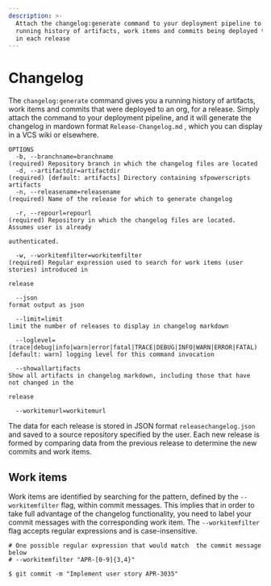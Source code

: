 ```yaml
---
description: >-
  Attach the changelog:generate command to your deployment pipeline to get a
  running history of artifacts, work items and commits being deployed to an org,
  in each release
---
```


# Changelog

The `changelog:generate` command gives you a running history of artifacts, work items and commits that were deployed to an org, for a release.  Simply attach the command to your deployment pipeline, and it will generate the changelog in mardown format `Release-Changelog.md` , which you can display in a VCS wiki or elsewhere.

```text
OPTIONS
  -b, --branchname=branchname                                                       (required) Repository branch in which the changelog files are located
  -d, --artifactdir=artifactdir                                                     (required) [default: artifacts] Directory containing sfpowerscripts artifacts
  -n, --releasename=releasename                                                     (required) Name of the release for which to generate changelog

  -r, --repourl=repourl                                                             (required) Repository in which the changelog files are located. Assumes user is already 
                                                                                    authenticated.

  -w, --workitemfilter=workitemfilter                                               (required) Regular expression used to search for work items (user stories) introduced in 
                                                                                    release

  --json                                                                            format output as json

  --limit=limit                                                                     limit the number of releases to display in changelog markdown

  --loglevel=(trace|debug|info|warn|error|fatal|TRACE|DEBUG|INFO|WARN|ERROR|FATAL)  [default: warn] logging level for this command invocation

  --showallartifacts                                                                Show all artifacts in changelog markdown, including those that have not changed in the 
                                                                                    release

  --workitemurl=workitemurl  
```

 The data for each release is stored in JSON format `releasechangelog.json` and saved to a source repository specified by the user. Each new release is formed by comparing data from the previous release to determine the new commits and work items. 

## Work items

 Work items are identified by searching for the pattern, defined by the `--workitemfilter` flag, within commit messages. This implies that in order to take full advantage of the changelog functionality, you need to label your commit messages with the corresponding work item. The `--workitemfilter` flag accepts regular expressions and is case-insensitive.

```text
# One possible regular expression that would match  the commit message below 
# --workitemfilter "APR-[0-9]{3,4}"

$ git commit -m "Implement user story APR-3035"
```



